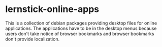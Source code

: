 # lernstick-online-apps
This is a collection of debian packages providing desktop files for online
applications. The applications have to be in the desktop menus because users
don't take notice of browser bookmarks and browser bookmarks don't provide
localization.
